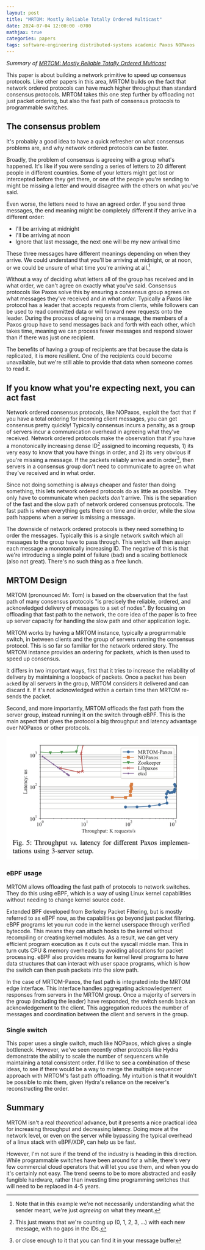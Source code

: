 ```yaml
---
layout: post
title: "MRTOM: Mostly Reliable Totally Ordered Multicast"
date: 2024-07-04 12:00:00 -0700
mathjax: true
categories: papers
tags: software-engineering distributed-systems academic Paxos NOPaxos
---
```


_Summary of [MRTOM: Mostly Reliable Totally Ordered Multicast](https://ieeexplore.ieee.org/document/10272412)_


This paper is about building a network primitive to speed up consensus protocols. Like other papers in this area, MRTOM builds on the fact that network ordered protocols can have much higher throughput than standard consensus protocols. MRTOM takes this one step further by offloading not just packet ordering, but also the fast path of consensus protocols to programmable switches. 

<!--more-->

## The consensus problem

It's probably a good idea to have a quick refresher on what consensus problems are, and why network ordered protocols can be faster. 

Broadly, the problem of consensus is agreeing with a group what's happened. It's like if you were sending a series of letters to 20 different people in different countries. Some of your letters might get lost or intercepted before they get there, or one of the people you're sending to might be missing a letter and would disagree with the others on what you've said. 

Even worse, the letters need to have an agreed order. If you send three messages, the end meaning might be completely different if they arrive in a different order:
- I'll be arriving at midnight
- I'll be arriving at noon
- Ignore that last message, the next one will be my new arrival time

These three messages have different meanings depending on when they arrive. We could understand that you'll be arriving at midnight, or at noon, or we could be unsure of what time you're arriving at all.[^1]

[^1]: Note that in this example we're not necessarily understanding what the sender meant, we're just *agreeing* on what they meant. 

Without a way of deciding what letters all of the group has received and in what order, we can't agree on exactly what you've said. Consensus protocols like Paxos solve this by ensuring a consensus group agrees on what messages they've received and _in what order_. Typically a Paxos like protocol has a leader that accepts requests from clients, while followers can be used to read committed data or will forward new requests onto the leader. During the process of agreeing on a message, the members of a Paxos group have to send messages back and forth with each other, which takes time, meaning we can process fewer messages and respond slower than if there was just one recipient. 

The benefits of having a group of recipients are that because the data is replicated, it is more resilient. One of the recipients could become unavailable, but we're still able to provide that data when someone comes to read it. 

## If you know what you're expecting next, you can act fast

Network ordered consensus protocols, like NOPaxos, exploit the fact that if you have a total ordering for incoming client messages, you can get consensus pretty quickly! Typically consensus incurs a penalty, as a group of servers incur a communication overhead in agreeing what they've received. Network ordered protocols make the observation that if you have a monotonically increasing dense ID[^2] assigned to incoming requests, 1) its very easy to know that you have things in order, and 2) its very obvious if you're missing a message. If the packets reliably arrive and in order[^3], then servers in a consensus group don't need to communicate to agree on what they've received and in what order.

[^2]: This just means that we're counting up (0, 1, 2, 3, ...) with each new message, with no gaps in the IDs. 

[^3]: or close enough to it that you can find it in your message buffer

Since not doing something is always cheaper and faster than doing something, this lets network ordered protocols do as little as possible. They only have to communicate when packets _don't_ arrive. This is the separation of the fast and the slow path of network ordered consensus protocols. The fast path is when everything gets there on time and in order, while the slow path happens when a server is missing a message. 

The downside of network ordered protocols is they need something to order the messages. Typically this is a single network switch which all messages to the group have to pass through. This switch will then assign each message a monotonically increasing ID. The negative of this is that we're introducing a single point of failure (bad) and a scaling bottleneck (also not great). There's no such thing as a free lunch. 

## MRTOM Design

MRTOM (pronounced Mr. Tom) is based on the observation that the fast path of many consensus protocols "is precisely the reliable, ordered, and acknowledged delivery of messages to a set of nodes". By focusing on offloading that fast path to the network, the core idea of the paper is to free up server capacity for handling the slow path and other application logic.

MRTOM works by having a MRTOM instance, typically a programmable switch, in between clients and the group of servers running the consensus protocol. This is so far so familiar for the network ordered story. The MRTOM instance provides an ordering for packets, which is then used to speed up consensus.

It differs in two important ways, first that it tries to increase the reliability of delivery by maintaining a loopback of packets. Once a packet has been `ack`ed by all servers in the group, MRTOM considers it delivered and can discard it. If it's not acknowledged within a certain time then MRTOM re-sends the packet. 

Second, and more importantly, MRTOM offloads the fast path from the server group, instead running it on the switch through eBPF. This is the main aspect that gives the protocol a big throughput and latency advantage over NOPaxos or other protocols.

![A graph showing a comparison of throughput versus latency for different Paxos implementations in a 3 node setup. MRTOM-Paxos shows lower latency and higher throughput than the other implementations, with NOPaxos being next best.](/assets/2024/07/ThroughputComp.png)

### eBPF usage

MRTOM allows offloading the fast path of protocols to network switches. They do this using eBPF, which is a way of using Linux kernel capabilities without needing to change kernel source code. 

Extended BPF developed from Berkeley Packet Filtering, but is mostly referred to as eBPF now, as the capabilities go beyond just packet filtering. eBPF programs let you run code in the kernel userspace through verified bytecode. This means they can attach hooks to the kernel without recompiling or creating kernel modules. As a result, we can get very efficient program execution as it cuts out the syscall middle man. This in turn cuts CPU & memory overheads by avoiding allocations for packet processing. eBPF also provides means for kernel level programs to have data structures that can interact with user space programs, which is how the switch can then push packets into the slow path. 

In the case of MRTOM-Paxos, the fast path is integrated into the MRTOM edge interface. This interface handles aggregating acknowledgement responses from servers in the MRTOM group. Once a majority of servers in the group (including the leader) have responded, the switch sends back an acknowledgement to the client. This aggregation reduces the number of messages and coordination between the client and servers in the group.

### Single switch

This paper uses a single switch, much like NOPaxos, which gives a single bottleneck. However, we've seen recently other protocols like Hydra demonstrate the ability to scale the number of sequencers while maintaining a total consistent order. I'd like to see a combination of these ideas, to see if there would be a way to merge the multiple sequencer approach with MRTOM's fast path offloading. My intuition is that it wouldn't be possible to mix them, given Hydra's reliance on the receiver's reconstructing the order. 

## Summary

MRTOM isn't a real _theoretical_ advance, but it presents a nice practical idea for increasing throughput and decreasing latency. Doing more at the network level, or even on the server while bypassing the typical overhead of a linux stack with eBPF/XDP, can help us be fast. 

However, I'm not sure if the trend of the industry is heading in this direction. While programmable switches have been around for a while, there's very few commercial cloud operators that will let you use them, and when you do it's certainly not easy. The trend seems to be to more abstracted and easily fungible hardware, rather than investing time programming switches that will need to be replaced in 4-5 years. 